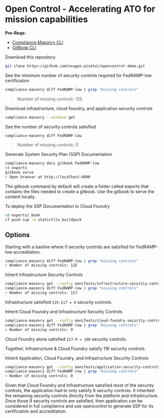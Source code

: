 # Open Control - Accelerating ATO for mission capabilities

**Pre-Reqs:**
- [Compliance Masonry CLI](https://github.com/opencontrol/compliance-masonry/blob/master/docs/install.md)
- [GitBook CLI](https://github.com/GitbookIO/gitbook-cli)

Download this repository
```bash
git clone https://github.com/nsagoo-pivotal/opencontrol-demo.git
```

See the minimum number of security controls required for FedRAMP-low certification
```bash
compliance-masonry diff FedRAMP-low | grep "missing controls"
```
> Number of missing controls: 125

Download infrastructure, cloud foundry, and application security controls
```bash
compliance-masonry --verbose get
```

See the number of security controls satisfied
```bash
compliance-masonry diff FedRAMP-low
```
> Number of missing controls: 0

Generate System Security Plan (SSP) Documentation
```bash
compliance-masonry docs gitbook FedRAMP-low
cd exports
gitbook serve
> Open browser at http://localhost:4000
```
The gitbook command by default will create a folder called exports that contains the files needed to create a gitbook. Use the gitbook to serve the content locally.

To deploy the SSP Documentation to Cloud Foundry
```bash
cd exports/_book
cf push ssp -b staticfile_buildpack
```

## Options

Starting with a basline where 0 security controls are satisfied for FedRAMP-low accreditation.
```bash
compliance-masonry diff FedRAMP-low | grep "missing controls"
> Number of missing controls: 125
```

Inherit Infrastructure Security Controls
```bash
compliance-masonry get --config manifests/infrastructure-security-controls.yml
compliance-masonry diff FedRAMP-low | grep "missing controls"
> Number of missing controls: 117
```
Infrastructure satisfied `125-117 = 8` security controls.

Inherit Cloud Foundry and Infrastructure Security Controls
```bash
compliance-masonry get --config manifests/cloud-foundry-security-controls.yml
compliance-masonry diff FedRAMP-low | grep "missing controls"
> Number of missing controls: 9
```
Cloud Foundry alone satisfied `117-9 = 108` security controls.

Together, Infrastructure & Cloud Foundry satisfy 116 security controls.

Inherit Application, Cloud Foundry, and Infrastructure Security Controls
```bash
compliance-masonry get --config manifests/application-security-controls.yml
compliance-masonry diff FedRAMP-low | grep "missing controls"
> Number of missing controls: 0
```
Given that Cloud Foundry and Infrastructure satisfied most of the security controls, the application had to only satisfy 9 security controls. It inherited the remaining security controls directly from the platform and infrastructure. Once those 9 security controls are satisfied, then application can be considered in full compliance and use opencontrol to generate SSP for its certification and accreditation.

